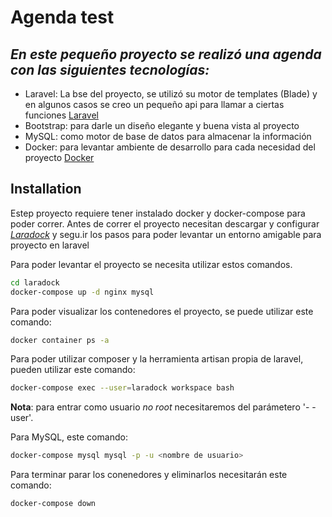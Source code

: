 # Agenda test
## _En este pequeño proyecto se realizó una agenda con las siguientes tecnologías:_

- Laravel: La bse del proyecto, se utilizó su motor de templates (Blade) y en algunos casos se creo un pequeño api para llamar a ciertas funciones [Laravel]
- Bootstrap: para darle un diseño elegante y buena vista al proyecto
- MySQL: como motor de base de datos para almacenar la información
- Docker: para levantar ambiente de desarrollo para cada necesidad del proyecto [Docker]

## Installation

Estep proyecto requiere tener instalado docker y docker-compose para poder correr.
Antes de correr el proyecto necesitan descargar y configurar _[Laradock]_ y segu.ir los pasos para poder levantar un entorno amigable para proyecto en laravel

Para poder levantar el proyecto se necesita utilizar estos comandos.
```sh
cd laradock
docker-compose up -d nginx mysql
```

Para poder visualizar los contenedores el proyecto, se puede utilizar este comando:
```sh
docker container ps -a
```

Para poder utilizar composer y la herramienta artisan propia de laravel, pueden utilizar este comando:
```sh
docker-compose exec --user=laradock workspace bash
```
**Nota**: para entrar como usuario _no root_ necesitaremos del parámetero '- -user'.

Para MySQL, este comando:
```sh
docker-compose mysql mysql -p -u <nombre de usuario>
```
Para terminar parar los conenedores y eliminarlos necesitarán este comando:
```sh
docker-compose down
```

[//]: # (These are reference links used in the body of this note and get stripped out when the markdown processor does its job. There is no need to format nicely because it shouldn't be seen. Thanks SO - http://stackoverflow.com/questions/4823468/store-comments-in-markdown-syntax)

   [Docker]: <https://www.docker.com/>
   [Laravel]: <https://laravel.com>
   [Laradock]: <https://laradock.io/>

